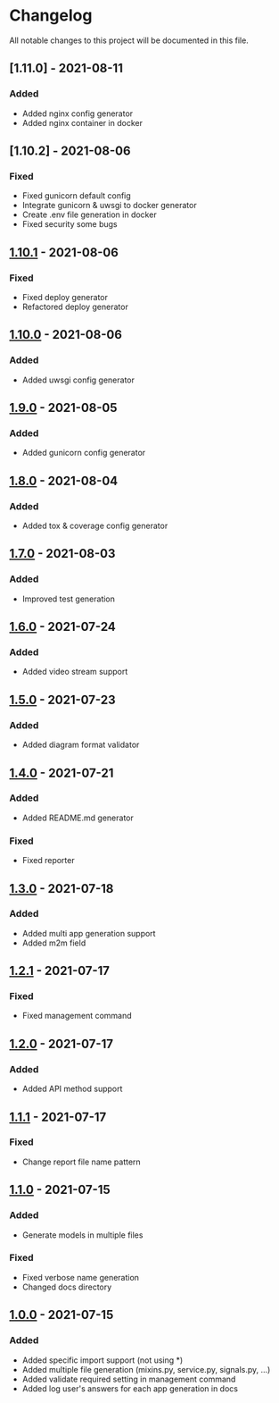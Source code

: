 # Changelog

All notable changes to this project will be documented in this file.

## [1.11.0] - 2021-08-11
### Added
- Added nginx config generator
- Added nginx container in docker

## [1.10.2] - 2021-08-06
### Fixed
- Fixed gunicorn default config
- Integrate gunicorn & uwsgi to docker generator
- Create .env file generation in docker
- Fixed security some bugs

## [1.10.1] - 2021-08-06
### Fixed
- Fixed deploy generator
- Refactored deploy generator

## [1.10.0] - 2021-08-06
### Added
- Added uwsgi config generator

## [1.9.0] - 2021-08-05
### Added
- Added gunicorn config generator

## [1.8.0] - 2021-08-04
### Added
- Added tox & coverage config generator

## [1.7.0] - 2021-08-03
### Added
- Improved test generation

## [1.6.0] - 2021-07-24
### Added
- Added video stream support

## [1.5.0] - 2021-07-23
### Added
- Added diagram format validator

## [1.4.0] - 2021-07-21
### Added
- Added README.md generator
### Fixed
- Fixed reporter

## [1.3.0] - 2021-07-18
### Added
- Added multi app generation support
- Added m2m field

## [1.2.1] - 2021-07-17
### Fixed
- Fixed management command

## [1.2.0] - 2021-07-17
### Added
- Added API method support

## [1.1.1] - 2021-07-17
### Fixed
- Change report file name pattern

## [1.1.0] - 2021-07-15
### Added
- Generate models in multiple files
### Fixed
- Fixed verbose name generation
- Changed docs directory

## [1.0.0] - 2021-07-15
### Added
- Added specific import support (not using *)
- Added multiple file generation (mixins.py, service.py, signals.py, ...)
- Added validate required setting in management command
- Added log user's answers for each app generation in docs

[1.0.0]: https://github.com/sageteam-org/django-sage-painless/commits/develop
[1.1.0]: https://github.com/sageteam-org/django-sage-painless/commits/develop
[1.1.1]: https://github.com/sageteam-org/django-sage-painless/commits/develop
[1.2.0]: https://github.com/sageteam-org/django-sage-painless/commits/develop
[1.2.1]: https://github.com/sageteam-org/django-sage-painless/commits/develop
[1.3.0]: https://github.com/sageteam-org/django-sage-painless/commits/develop
[1.4.0]: https://github.com/sageteam-org/django-sage-painless/commits/develop
[1.5.0]: https://github.com/sageteam-org/django-sage-painless/commits/develop
[1.6.0]: https://github.com/sageteam-org/django-sage-painless/commits/develop
[1.7.0]: https://github.com/sageteam-org/django-sage-painless/commits/develop
[1.8.0]: https://github.com/sageteam-org/django-sage-painless/commits/develop
[1.9.0]: https://github.com/sageteam-org/django-sage-painless/commits/develop
[1.10.0]: https://github.com/sageteam-org/django-sage-painless/commits/develop
[1.10.1]: https://github.com/sageteam-org/django-sage-painless/commits/develop